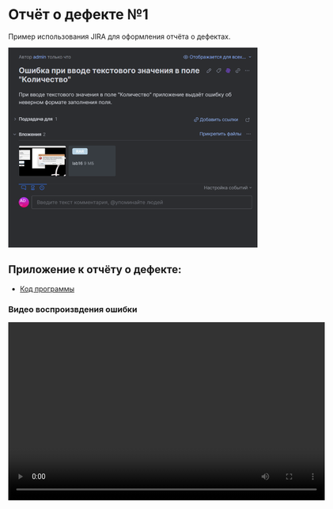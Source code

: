 # Отчёт о дефекте №1
Пример использования JIRA для оформления отчёта о дефектах.

![REPORT1](assets/report1.png "Отчёт о дефекте в JIRA")


## Приложение к отчёту о дефекте:

- <a href="https://github.com/mortex-cpu/Reports-on-defects/blob/main/Project%20on%20C%2B%2B/assets/Stack/Stack/lab16/MyForm.h">Код программы</a>

<h3>Видео воспроизвдения ошибки</h3>
<video width="640" height="360" controls>
<source src="assets/Report on defect.mp4" type="video/mp4">
</video>